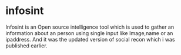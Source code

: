 # infosint
Infosint is an Open source intelligence tool which is used to gather an information about an person using single input like Image,name or an ipaddress. And it was the updated version of social recon which i was published earlier.
